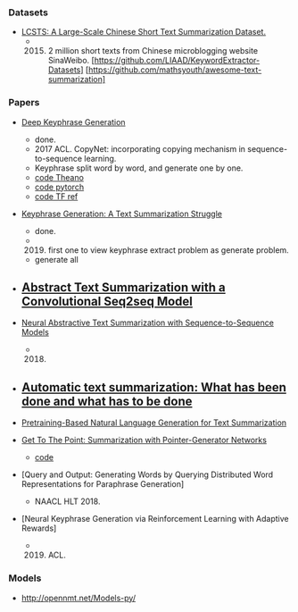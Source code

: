 
### Datasets
- [LCSTS: A Large-Scale Chinese Short Text Summarization Dataset. ](http://icrc.hitsz.edu.cn/Article/show/139.html)
    - 2015. 2 million short texts from Chinese microblogging website SinaWeibo.
    [https://github.com/LIAAD/KeywordExtractor-Datasets]
    [https://github.com/mathsyouth/awesome-text-summarization]
    

    

### Papers    
- [Deep Keyphrase Generation]()
    - done.
    - 2017 ACL. CopyNet: incorporating copying mechanism in sequence-to-sequence learning. 
    - Keyphrase split word by word, and generate one by one.
    - [code Theano](https://github.com/memray/seq2seq-keyphrase)
    - [code pytorch](https://github.com/memray/seq2seq-keyphrase-pytorch)
    - [code TF ref](https://github.com/abisee/pointer-generator)
    
    
- [Keyphrase Generation: A Text Summarization Struggle]()
    - done. 
    - 2019. first one to view keyphrase extract problem as generate problem.
    - generate all


- [Abstract Text Summarization with a Convolutional Seq2seq Model](file:///home/cms/Documents/applsci-09-01665.pdf)
    - 


- [Neural Abstractive Text Summarization with Sequence-to-Sequence Models](https://arxiv.org/abs/1812.02303)
    - 2018. 
    
- [Automatic text summarization: What has been done and what has to be done](https://arxiv.org/abs/1904.00688)
    - 
    
- [Pretraining-Based Natural Language Generation for Text Summarization]()


- [Get To The Point: Summarization with Pointer-Generator Networks]()
    - [code](https://github.com/abisee/pointer-generator)


- [Query and Output: Generating Words by Querying Distributed Word Representations for Paraphrase Generation]
    - NAACL HLT 2018.
    

- [Neural Keyphrase Generation via Reinforcement Learning with Adaptive Rewards]
    - 2019. ACL.


### Models
- http://opennmt.net/Models-py/

